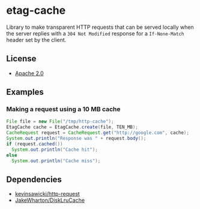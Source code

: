 # etag-cache

Library to make transparent HTTP requests that can be served locally when
the server replies with a `304 Not Modified` response for a `If-None-Match`
header set by the client.

## License

  * [Apache 2.0](http://www.apache.org/licenses/LICENSE-2.0.html)
  
## Examples

### Making a request using a 10 MB cache

```java
File file = new File("/tmp/http-cache");
EtagCache cache = EtagCache.create(file, TEN_MB);
CacheRequest request = CacheRequest.get("http://google.com", cache);
System.out.println("Response was " + request.body();
if (request.cached())
  System.out.println("Cache hit");
else
  System.out.println("Cache miss");
```

## Dependencies

  * [kevinsawicki/http-request](https://github.com/kevinsawicki/http-request)
  * [JakeWharton/DiskLruCache](https://github.com/JakeWharton/DiskLruCache)
